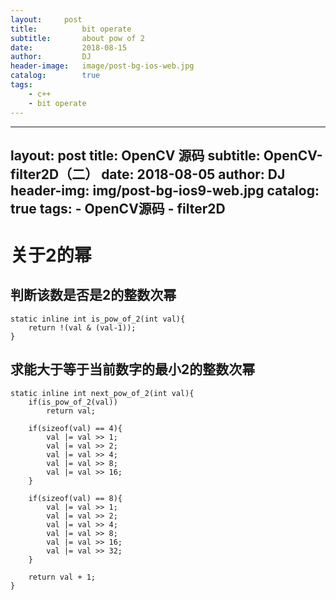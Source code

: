 ```yaml
---
layout:		post
title:        	bit operate
subtitle:     	about pow of 2
date:         	2018-08-15
author:       	DJ
header-image: 	image/post-bg-ios-web.jpg
catalog:      	true
tags:
	- c++
	- bit operate
---  
```

---
layout:     post
title:      OpenCV 源码
subtitle:   OpenCV-filter2D（二）
date:       2018-08-05
author:     DJ
header-img: img/post-bg-ios9-web.jpg
catalog: true
tags:
    - OpenCV源码
    - filter2D
---

# 关于2的幂                  

## 判断该数是否是2的整数次幂                      

```
static inline int is_pow_of_2(int val){
	return !(val & (val-1));
}
```         
## 求能大于等于当前数字的最小2的整数次幂                             

```
static inline int next_pow_of_2(int val){
	if(is_pow_of_2(val))
		return val;

	if(sizeof(val) == 4){
		val |= val >> 1;
		val |= val >> 2;
		val |= val >> 4;
		val |= val >> 8;
		val |= val >> 16;
	}

	if(sizeof(val) == 8){
		val |= val >> 1;
		val |= val >> 2;
		val |= val >> 4;
		val |= val >> 8;
		val |= val >> 16;
		val |= val >> 32;
	}

	return val + 1;
}
```              


